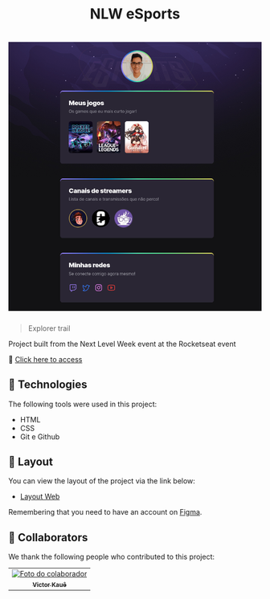 
<h1 align="center">NLW eSports</h1>

<h1 align="center">
    <img alt="project preview" src="./.github/preview.png" />
</h1>

>Explorer trail

Project built from the Next Level Week event at the Rocketseat event

🔗 [Click here to access](https://vtkaue.github.io/NLW-eSports-Explorer/)
## :rocket: Technologies ##

The following tools were used in this project:

- HTML 
- CSS
- Git e Github

## 🔖 Layout

You can view the layout of the project via the link below:

- [Layout Web](https://www.figma.com/community/file/1150897317533332617) 

Remembering that you need to have an account on [Figma](http://figma.com/).

## 🤝 Collaborators

We thank the following people who contributed to this project:

<table>
  <tr>
    <td align="center">
      <a href="#">
        <img src="https://github.com/vtkaue.png" width="140px;" alt="Foto do colaborador"/><br>
        <sub>
          <b>Victor Kauê</b>
        </sub>
      </a>
    </td>
  </tr>
</table>